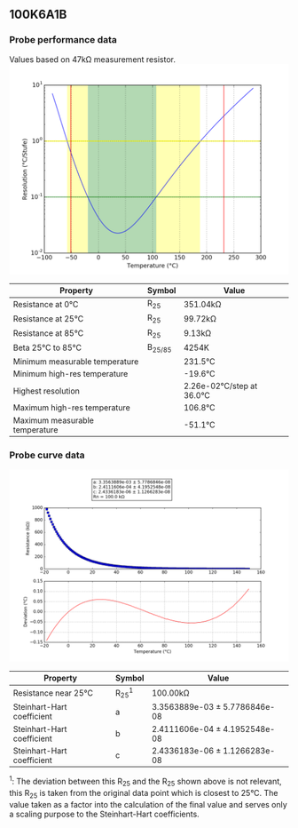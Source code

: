 
## 100K6A1B
### Probe performance data

Values based on 47kΩ measurement resistor.
![Sensor performance chart](100K6A1B_resolution.png)

Property | Symbol | Value
-------- | -------- | --------
Resistance at 0°C | R<sub>25</sub> | 351.04kΩ
Resistance at 25°C | R<sub>25</sub> | 99.72kΩ
Resistance at 85°C | R<sub>25</sub> | 9.13kΩ
Beta 25°C to 85°C | B<sub>25/85</sub>| 4254K
Minimum measurable temperature | | 231.5°C
Minimum high-res temperature | | -19.6°C
Highest resolution || 2.26e-02°C/step at 36.0°C
Maximum high-res temperature | | 106.8°C
Maximum measurable temperature | | -51.1°C

### Probe curve data
![Probe fit chart](100K6A1B_curve.png)

Property | Symbol | Value
-------- | -------- | --------
Resistance near 25°C | R<sub>25</sub><sup>1</sup> | 100.00kΩ
Steinhart-Hart coefficient | a | 3.3563889e-03 ± 5.7786846e-08 
Steinhart-Hart coefficient | b | 2.4111606e-04 ± 4.1952548e-08
Steinhart-Hart coefficient | c | 2.4336183e-06 ± 1.1266283e-08

<sup>1</sup>: The deviation between this R<sub>25</sub> and the R<sub>25</sub> shown above is not relevant, this R<sub>25</sub> is taken from the original data point which is closest to 25°C. The value taken as a factor into the calculation of the final value and serves only a scaling purpose to the Steinhart-Hart coefficients.
